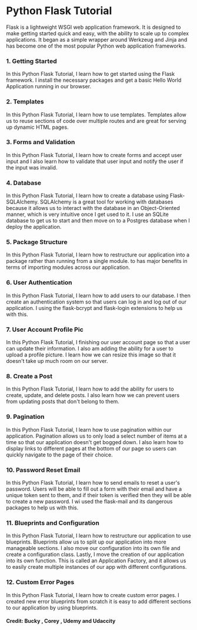 # Python Flask Tutorial
Flask is a lightweight WSGI web application framework. It is designed to make getting started quick and easy, with the ability to scale up to complex applications. It began as a simple wrapper around Werkzeug and Jinja and has become one of the most popular Python web application frameworks.

### 1. Getting Started
In this Python Flask Tutorial, I learn how to get started using the Flask framework. I install the necessary packages and get a basic Hello World Application running in our browser.

### 2. Templates
In this Python Flask Tutorial, I learn how to use templates. Templates allow us to reuse sections of code over multiple routes and are great for serving up dynamic HTML pages.

### 3. Forms and Validation 
In this Python Flask Tutorial, I learn how to create forms and accept user input and I also learn how to validate that user input and notify the user if the input was invalid.

### 4. Database 
In this Python Flask Tutorial, I learn how to create a database using Flask-SQLAlchemy. SQLAlchemy is a great tool for working with databases because it allows us to interact with the database in an Object-Oriented manner, which is very intuitive once I get used to it. I use an SQLite database to get us to start and then move on to a Postgres database when I deploy the application.

### 5. Package Structure 
In this Python Flask Tutorial, I learn how to restructure our application into a package rather than running from a single module. to has major benefits in terms of importing modules across our application.

### 6. User Authentication 
In this Python Flask Tutorial, I learn how to add users to our database. I then create an authentication system so that users can log in and log out of our application. I using the flask-bcrypt and flask-login extensions to help us with this.

### 7. User Account Profile Pic
In this Python Flask Tutorial, I finishing our user account page so that a user can update their information. I also am adding the ability for a user to upload a profile picture. I learn how we can resize this image so that it doesn't take up much room on our server.

### 8. Create a Post
In this Python Flask Tutorial, I learn how to add the ability for users to  create, update, and delete posts. I also learn how we can prevent users from updating posts that don't belong to them.

### 9. Pagination
In this Python Flask Tutorial, I learn how to use pagination within our application. Pagination allows us to only load a select number of items at a time so that our application doesn't get bogged down. I also learn how to display links to different pages at the bottom of our page so users can quickly navigate to the page of their choice.

### 10. Password Reset Email
In this Python Flask Tutorial, I learn how to send emails to reset a user's password. Users will be able to fill out a form with their email and have a unique token sent to them, and if their token is verified then they will be able to create a new password. I wi used the flask-mail and its dangerous packages to help us with this.

### 11. Blueprints and Configuration
In this Python Flask Tutorial, I learn how to restructure our application to use blueprints. Blueprints allow us to split up our application into more manageable sections. I also move our configuration into its own file and create a configuration class. Lastly, I move the creation of our application into its own function. This is called an Application Factory, and it allows us to easily create multiple instances of our app with different configurations.

### 12. Custom Error Pages
In this Python Flask Tutorial, I learn how to create custom error pages. I created new error blueprints from scratch it is easy to add different sections to our application by using blueprints.

#### Credit: Bucky , Corey , Udemy and Udaccity 
